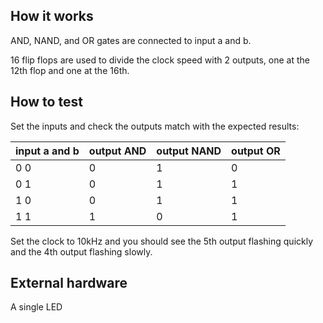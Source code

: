 <!---

This file is used to generate your project datasheet. Please fill in the information below and delete any unused
sections.

You can also include images in this folder and reference them in the markdown. Each image must be less than
512 kb in size, and the combined size of all images must be less than 1 MB.
-->

## How it works

AND, NAND, and OR gates are connected to input a and b.

16 flip flops are used to divide the clock speed with 2 outputs, one at the 12th flop and one at the 16th.

## How to test

Set the inputs and check the outputs match with the expected results:

| input a and b | output AND | output NAND | output OR |
|---------------|------------|-------------|-----------|
| 0 0           | 0          | 1           | 0         |
| 0 1           | 0          | 1           | 1         |
| 1 0           | 0          | 1           | 1         |
| 1 1           | 1          | 0           | 1         |

Set the clock to 10kHz and you should see the 5th output flashing quickly and the 4th output flashing slowly.

## External hardware

A single LED
